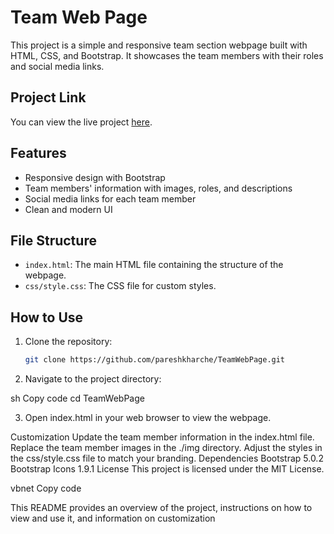 # Team Web Page

This project is a simple and responsive team section webpage built with HTML, CSS, and Bootstrap. It showcases the team members with their roles and social media links.

## Project Link

You can view the live project [here](https://pareshkharche.github.io/TeamWebPage/).

## Features

- Responsive design with Bootstrap
- Team members' information with images, roles, and descriptions
- Social media links for each team member
- Clean and modern UI

## File Structure

- `index.html`: The main HTML file containing the structure of the webpage.
- `css/style.css`: The CSS file for custom styles.

## How to Use

1. Clone the repository:

   ```sh
   git clone https://github.com/pareshkharche/TeamWebPage.git
2. Navigate to the project directory:

sh
Copy code
cd TeamWebPage

3. Open index.html in your web browser to view the webpage.

Customization
Update the team member information in the index.html file.
Replace the team member images in the ./img directory.
Adjust the styles in the css/style.css file to match your branding.
Dependencies
Bootstrap 5.0.2
Bootstrap Icons 1.9.1
License
This project is licensed under the MIT License.

vbnet
Copy code

This README provides an overview of the project, instructions on how to view and use it, and information on customization 
